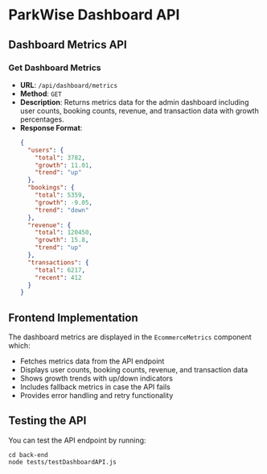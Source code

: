 # ParkWise Dashboard API

## Dashboard Metrics API

### Get Dashboard Metrics
- **URL**: `/api/dashboard/metrics`
- **Method**: `GET`
- **Description**: Returns metrics data for the admin dashboard including user counts, booking counts, revenue, and transaction data with growth percentages.
- **Response Format**:
  ```json
  {
    "users": {
      "total": 3782,
      "growth": 11.01,
      "trend": "up"
    },
    "bookings": {
      "total": 5359,
      "growth": -9.05,
      "trend": "down"
    },
    "revenue": {
      "total": 120450,
      "growth": 15.8,
      "trend": "up"
    },
    "transactions": {
      "total": 6217,
      "recent": 412
    }
  }
  ```

## Frontend Implementation

The dashboard metrics are displayed in the `EcommerceMetrics` component which:
- Fetches metrics data from the API endpoint
- Displays user counts, booking counts, revenue, and transaction data
- Shows growth trends with up/down indicators
- Includes fallback metrics in case the API fails
- Provides error handling and retry functionality

## Testing the API

You can test the API endpoint by running:
```
cd back-end
node tests/testDashboardAPI.js
```
